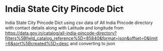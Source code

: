 # India State City Pincode Dict
India State City Pincode Dict
using csv data of All India Pincode directory with contact details along with Latitude and longitude
from https://data.gov.in/catalog/all-india-pincode-directory?filters%5Bfield_catalog_reference%5D=85840&format=json&offset=0&limit=6&sort%5Bcreated%5D=desc
and converting to json 

